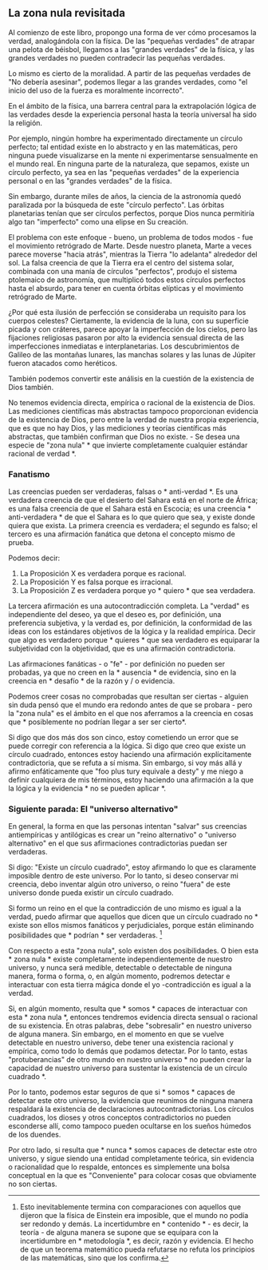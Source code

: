 ## La zona nula revisitada

Al comienzo de este libro, propongo una forma de ver cómo procesamos la verdad, analogándola con la física. De las "pequeñas verdades" de atrapar una pelota de béisbol, llegamos a las "grandes verdades" de la física, y las grandes verdades no pueden contradecir las pequeñas verdades.

Lo mismo es cierto de la moralidad. A partir de las pequeñas verdades de "No debería asesinar", podemos llegar a las grandes verdades, como "el inicio del uso de la fuerza es moralmente incorrecto".

En el ámbito de la física, una barrera central para la extrapolación lógica de las verdades desde la experiencia personal hasta la teoría universal ha sido la religión.

Por ejemplo, ningún hombre ha experimentado directamente un círculo perfecto; tal entidad existe en lo abstracto y en las matemáticas, pero ninguna puede visualizarse en la mente ni experimentarse sensualmente en el mundo real. En ninguna parte de la naturaleza, que sepamos, existe un círculo perfecto, ya sea en las "pequeñas verdades" de la experiencia personal o en las "grandes verdades" de la física.

Sin embargo, durante miles de años, la ciencia de la astronomía quedó paralizada por la búsqueda de este "círculo perfecto". Las órbitas planetarias tenían que ser círculos perfectos, porque Dios nunca permitiría algo tan "imperfecto" como una elipse en Su creación.

El problema con este enfoque - bueno, un problema de todos modos - fue el movimiento retrógrado de Marte. Desde nuestro planeta, Marte a veces parece moverse "hacia atrás", mientras la Tierra "lo adelanta" alrededor del sol. La falsa creencia de que la Tierra era el centro del sistema solar, combinada con una manía de círculos "perfectos", produjo el sistema ptolemaico de astronomía, que multiplicó todos estos círculos perfectos hasta el absurdo, para tener en cuenta órbitas elípticas y el movimiento retrógrado de Marte.

¿Por qué esta ilusión de perfección se consideraba un requisito para los cuerpos celestes? Ciertamente, la evidencia de la luna, con su superficie picada y con cráteres, parece apoyar la imperfección de los cielos, pero las fijaciones religiosas pasaron por alto la evidencia sensual directa de las imperfecciones inmediatas e interplanetarias. Los descubrimientos de Galileo de las montañas lunares, las manchas solares y las lunas de Júpiter fueron atacados como heréticos.

También podemos convertir este análisis en la cuestión de la existencia de Dios también.

No tenemos evidencia directa, empírica o racional de la existencia de Dios. Las mediciones científicas más abstractas tampoco proporcionan evidencia de la existencia de Dios, pero entre la verdad de nuestra propia experiencia, que es que no hay Dios, y las mediciones y teorías científicas más abstractas, que también confirman que Dios no existe. - Se desea una especie de "zona nula" * que invierte completamente cualquier estándar racional de verdad *.

### Fanatismo

Las creencias pueden ser verdaderas, falsas o * anti-verdad *. Es una verdadera creencia de que el desierto del Sahara está en el norte de África; es una falsa creencia de que el Sahara está en Escocia; es una creencia * anti-verdadera * de que el Sahara es lo que quiero que sea, y existe donde quiera que exista. La primera creencia es verdadera; el segundo es falso; el tercero es una afirmación fanática que detona el concepto mismo de prueba.

Podemos decir:

1. La Proposición X es verdadera porque es racional.
2. La Proposición Y es falsa porque es irracional.
3. La Proposición Z es verdadera porque yo * quiero * que sea verdadera.

La tercera afirmación es una autocontradicción completa. La "verdad" es independiente del deseo, ya que el deseo es, por definición, una preferencia subjetiva, y la verdad es, por definición, la conformidad de las ideas con los estándares objetivos de la lógica y la realidad empírica. Decir que algo es verdadero porque * quieres * que sea verdadero es equiparar la subjetividad con la objetividad, que es una afirmación contradictoria.

Las afirmaciones fanáticas - o "fe" - por definición no pueden ser probadas, ya que no creen en la * ausencia * de evidencia, sino en la creencia en * desafío * de la razón y / o evidencia.

Podemos creer cosas no comprobadas que resultan ser ciertas - alguien sin duda pensó que el mundo era redondo antes de que se probara - pero la "zona nula" es el ámbito en el que nos aferramos a la creencia en cosas que * posiblemente no podrían llegar a ser ser cierto*.

Si digo que dos más dos son cinco, estoy cometiendo un error que se puede corregir con referencia a la lógica. Si digo que creo que existe un círculo cuadrado, entonces estoy haciendo una afirmación explícitamente contradictoria, que se refuta a sí misma. Sin embargo, si voy más allá y afirmo enfáticamente que "foo plus tury equivale a desty" y me niego a definir cualquiera de mis términos, estoy haciendo una afirmación a la que la lógica y la evidencia * no se pueden aplicar *.

### Siguiente parada: El "universo alternativo"

En general, la forma en que las personas intentan "salvar" sus creencias antiempíricas y antilógicas es crear un "reino alternativo" o "universo alternativo" en el que sus afirmaciones contradictorias puedan ser verdaderas.

Si digo: "Existe un círculo cuadrado", estoy afirmando lo que es claramente imposible dentro de este universo. Por lo tanto, si deseo conservar mi creencia, debo inventar algún otro universo, o reino "fuera" de este universo donde pueda existir un círculo cuadrado.

Si formo un reino en el que la contradicción de uno mismo es igual a la verdad, puedo afirmar que aquellos que dicen que un círculo cuadrado no * existe son ellos mismos fanáticos y perjudiciales, porque están eliminando posibilidades que * podrían * ser verdaderas. [^1]

Con respecto a esta "zona nula", solo existen dos posibilidades. O bien esta * zona nula * existe completamente independientemente de nuestro universo, y nunca será medible, detectable o detectable de ninguna manera, forma o forma, o, en algún momento, podremos detectar e interactuar con esta tierra mágica donde el yo -contradicción es igual a la verdad.

Si, en algún momento, resulta que * somos * capaces de interactuar con esta * zona nula *, entonces tendremos evidencia directa sensual o racional de su existencia. En otras palabras, debe "sobresalir" en nuestro universo de alguna manera. Sin embargo, en el momento en que se vuelve detectable en nuestro universo, debe tener una existencia racional y empírica, como todo lo demás que podamos detectar. Por lo tanto, estas "protuberancias" de otro mundo en nuestro universo * no pueden crear la capacidad de nuestro universo para sustentar la existencia de un círculo cuadrado *.

Por lo tanto, podemos estar seguros de que si * somos * capaces de detectar este otro universo, la evidencia que reunimos de ninguna manera respaldará la existencia de declaraciones autocontradictorias. Los círculos cuadrados, los dioses y otros conceptos contradictorios no pueden esconderse allí, como tampoco pueden ocultarse en los sueños húmedos de los duendes.

Por otro lado, si resulta que * nunca * somos capaces de detectar este otro universo, y sigue siendo una entidad completamente teórica, sin evidencia o racionalidad que lo respalde, entonces es simplemente una bolsa conceptual en la que es "Conveniente" para colocar cosas que obviamente no son ciertas.

[^1]: Esto inevitablemente termina con comparaciones con aquellos que dijeron que la física de Einstein era imposible, que el mundo no podía ser redondo y demás. La incertidumbre en * contenido * - es decir, la teoría - de alguna manera se supone que se equipara con la incertidumbre en * metodología *, es decir, razón y evidencia. El hecho de que un teorema matemático pueda refutarse no refuta los principios de las matemáticas, sino que los confirma.
